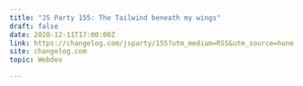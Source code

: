 ```yaml
---
title: "JS Party 155: The Tailwind beneath my wings"
draft: false
date: 2020-12-11T17:00:00Z
link: https://changelog.com/jsparty/155?utm_medium=RSS&utm_source=hune
site: changelog.com
topic: Webdev  

---
```

